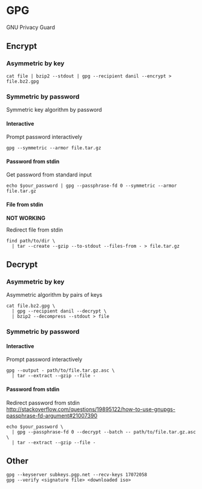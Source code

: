 # GPG

GNU Privacy Guard

## Encrypt

### Asymmetric by key

    cat file | bzip2 --stdout | gpg --recipient danil --encrypt > file.bz2.gpg

### Symmetric by password

Symmetric key algorithm by password

#### Interactive

Prompt password interactively

    gpg --symmetric --armor file.tar.gz

#### Password from stdin

Get password from standard input

    echo $your_password | gpg --passphrase-fd 0 --symmetric --armor file.tar.gz

#### File from stdin

**NOT WORKING**

Redirect file from stdin

    find path/to/dir \
      | tar --create --gzip --to-stdout --files-from - > file.tar.gz

## Decrypt

### Asymmetric by key

Asymmetric algorithm by pairs of keys

    cat file.bz2.gpg \
      | gpg --recipient danil --decrypt \
      | bzip2 --decompress --stdout > file

### Symmetric by password

#### Interactive

Prompt password interactively

    gpg --output - path/to/file.tar.gz.asc \
      | tar --extract --gzip --file -

#### Password from stdin

Redirect password from stdin
<http://stackoverflow.com/questions/19895122/how-to-use-gnupgs-passphrase-fd-argument#21007390>

    echo $your_password \
      | gpg --passphrase-fd 0 --decrypt --batch -- path/to/file.tar.gz.asc \
      | tar --extract --gzip --file -

## Other

    gpg --keyserver subkeys.pgp.net --recv-keys 17072058
    gpg --verify <signature file> <downloaded iso>
